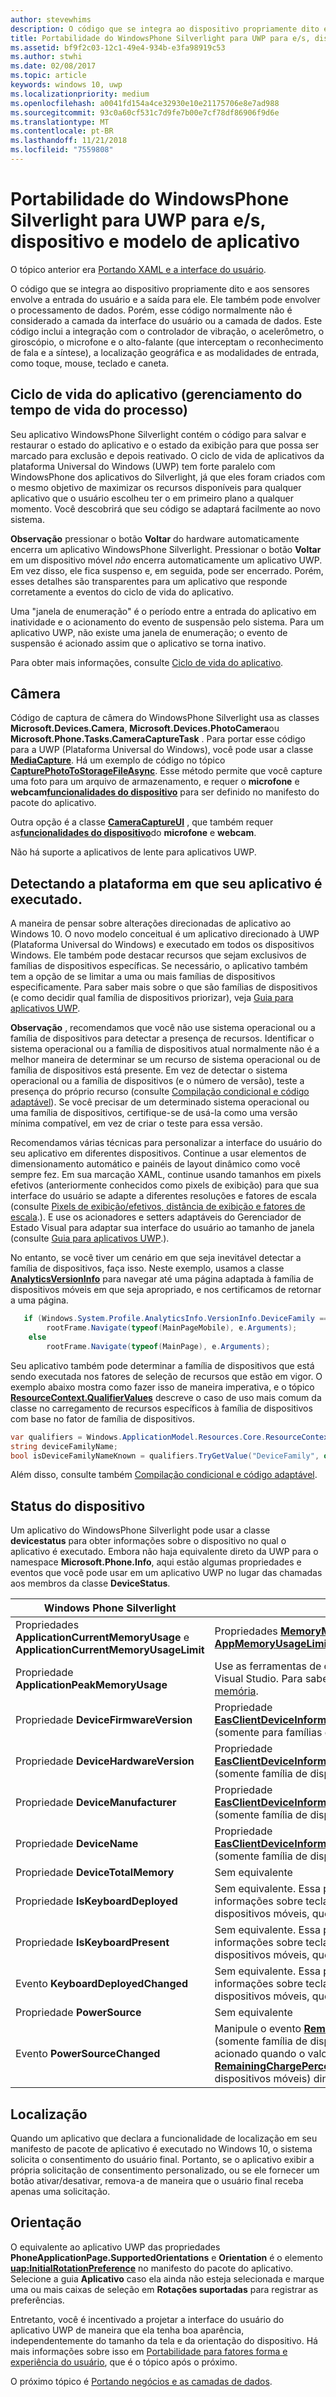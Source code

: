 ```yaml
---
author: stevewhims
description: O código que se integra ao dispositivo propriamente dito e aos sensores envolve a entrada do usuário e a saída para ele.
title: Portabilidade do WindowsPhone Silverlight para UWP para e/s, dispositivo e modelo de aplicativo '
ms.assetid: bf9f2c03-12c1-49e4-934b-e3fa98919c53
ms.author: stwhi
ms.date: 02/08/2017
ms.topic: article
keywords: windows 10, uwp
ms.localizationpriority: medium
ms.openlocfilehash: a0041fd154a4ce32930e10e21175706e8e7ad988
ms.sourcegitcommit: 93c0a60cf531c7d9fe7b00e7cf78df86906f9d6e
ms.translationtype: MT
ms.contentlocale: pt-BR
ms.lasthandoff: 11/21/2018
ms.locfileid: "7559808"
---
```

#  <a name="porting-windowsphone-silverlight-to-uwp-for-io-device-and-app-model"></a>Portabilidade do WindowsPhone Silverlight para UWP para e/s, dispositivo e modelo de aplicativo


O tópico anterior era [Portando XAML e a interface do usuário](wpsl-to-uwp-porting-xaml-and-ui.md).

O código que se integra ao dispositivo propriamente dito e aos sensores envolve a entrada do usuário e a saída para ele. Ele também pode envolver o processamento de dados. Porém, esse código normalmente não é considerado a camada da interface do usuário ou a camada de dados. Este código inclui a integração com o controlador de vibração, o acelerômetro, o giroscópio, o microfone e o alto-falante (que interceptam o reconhecimento de fala e a síntese), a localização geográfica e as modalidades de entrada, como toque, mouse, teclado e caneta.

## <a name="application-lifecycle-process-lifetime-management"></a>Ciclo de vida do aplicativo (gerenciamento do tempo de vida do processo)

Seu aplicativo WindowsPhone Silverlight contém o código para salvar e restaurar o estado do aplicativo e o estado da exibição para que possa ser marcado para exclusão e depois reativado. O ciclo de vida de aplicativos da plataforma Universal do Windows (UWP) tem forte paralelo com WindowsPhone dos aplicativos do Silverlight, já que eles foram criados com o mesmo objetivo de maximizar os recursos disponíveis para qualquer aplicativo que o usuário escolheu ter o em primeiro plano a qualquer momento. Você descobrirá que seu código se adaptará facilmente ao novo sistema.

**Observação**  pressionar o botão **Voltar** do hardware automaticamente encerra um aplicativo WindowsPhone Silverlight. Pressionar o botão **Voltar** em um dispositivo móvel *não* encerra automaticamente um aplicativo UWP. Em vez disso, ele fica suspenso e, em seguida, pode ser encerrado. Porém, esses detalhes são transparentes para um aplicativo que responde corretamente a eventos do ciclo de vida do aplicativo.

Uma "janela de enumeração" é o período entre a entrada do aplicativo em inatividade e o acionamento do evento de suspensão pelo sistema. Para um aplicativo UWP, não existe uma janela de enumeração; o evento de suspensão é acionado assim que o aplicativo se torna inativo.

Para obter mais informações, consulte [Ciclo de vida do aplicativo](https://msdn.microsoft.com/library/windows/apps/mt243287).

## <a name="camera"></a>Câmera

Código de captura de câmera do WindowsPhone Silverlight usa as classes **Microsoft.Devices.Camera**, **Microsoft.Devices.PhotoCamera**ou **Microsoft.Phone.Tasks.CameraCaptureTask** . Para portar esse código para a UWP (Plataforma Universal do Windows), você pode usar a classe [**MediaCapture**](https://msdn.microsoft.com/library/windows/apps/br241124). Há um exemplo de código no tópico [**CapturePhotoToStorageFileAsync**](https://msdn.microsoft.com/library/windows/apps/hh700836). Esse método permite que você capture uma foto para um arquivo de armazenamento, e requer o **microfone** e **webcam**[**funcionalidades do dispositivo**](https://msdn.microsoft.com/library/windows/apps/dn934747) para ser definido no manifesto do pacote do aplicativo.

Outra opção é a classe [**CameraCaptureUI**](https://msdn.microsoft.com/library/windows/apps/br241030) , que também requer as[**funcionalidades do dispositivo**](https://msdn.microsoft.com/library/windows/apps/dn934747)do **microfone** e **webcam**.

Não há suporte a aplicativos de lente para aplicativos UWP.

## <a name="detecting-the-platform-your-app-is-running-on"></a>Detectando a plataforma em que seu aplicativo é executado.

A maneira de pensar sobre alterações direcionadas de aplicativo ao Windows 10. O novo modelo conceitual é um aplicativo direcionado à UWP (Plataforma Universal do Windows) e executado em todos os dispositivos Windows. Ele também pode destacar recursos que sejam exclusivos de famílias de dispositivos específicas. Se necessário, o aplicativo também tem a opção de se limitar a uma ou mais famílias de dispositivos especificamente. Para saber mais sobre o que são famílias de dispositivos (e como decidir qual família de dispositivos priorizar), veja [Guia para aplicativos UWP](https://msdn.microsoft.com/library/windows/apps/dn894631).

**Observação**  , recomendamos que você não use sistema operacional ou a família de dispositivos para detectar a presença de recursos. Identificar o sistema operacional ou a família de dispositivos atual normalmente não é a melhor maneira de determinar se um recurso de sistema operacional ou de família de dispositivos está presente. Em vez de detectar o sistema operacional ou a família de dispositivos (e o número de versão), teste a presença do próprio recurso (consulte [Compilação condicional e código adaptável](wpsl-to-uwp-porting-to-a-uwp-project.md)). Se você precisar de um determinado sistema operacional ou uma família de dispositivos, certifique-se de usá-la como uma versão mínima compatível, em vez de criar o teste para essa versão.

Recomendamos várias técnicas para personalizar a interface do usuário do seu aplicativo em diferentes dispositivos. Continue a usar elementos de dimensionamento automático e painéis de layout dinâmico como você sempre fez. Em sua marcação XAML, continue usando tamanhos em pixels efetivos (anteriormente conhecidos como pixels de exibição) para que sua interface do usuário se adapte a diferentes resoluções e fatores de escala (consulte [Pixels de exibição/efetivos, distância de exibição e fatores de escala](wpsl-to-uwp-porting-xaml-and-ui.md).). E use os acionadores e setters adaptáveis do Gerenciador de Estado Visual para adaptar sua interface do usuário ao tamanho de janela (consulte [Guia para aplicativos UWP](https://msdn.microsoft.com/library/windows/apps/dn894631).).

No entanto, se você tiver um cenário em que seja inevitável detectar a família de dispositivos, faça isso. Neste exemplo, usamos a classe [**AnalyticsVersionInfo**](https://msdn.microsoft.com/library/windows/apps/dn960165) para navegar até uma página adaptada à família de dispositivos móveis em que seja apropriado, e nos certificamos de retornar a uma página.

```csharp
   if (Windows.System.Profile.AnalyticsInfo.VersionInfo.DeviceFamily == "Windows.Mobile")
        rootFrame.Navigate(typeof(MainPageMobile), e.Arguments);
    else
        rootFrame.Navigate(typeof(MainPage), e.Arguments);
```

Seu aplicativo também pode determinar a família de dispositivos que está sendo executada nos fatores de seleção de recursos que estão em vigor. O exemplo abaixo mostra como fazer isso de maneira imperativa, e o tópico [**ResourceContext.QualifierValues**](https://msdn.microsoft.com/library/windows/apps/br206071) descreve o caso de uso mais comum da classe no carregamento de recursos específicos à família de dispositivos com base no fator de família de dispositivos.

```csharp
var qualifiers = Windows.ApplicationModel.Resources.Core.ResourceContext.GetForCurrentView().QualifierValues;
string deviceFamilyName;
bool isDeviceFamilyNameKnown = qualifiers.TryGetValue("DeviceFamily", out deviceFamilyName);
```

Além disso, consulte também [Compilação condicional e código adaptável](wpsl-to-uwp-porting-to-a-uwp-project.md).

## <a name="device-status"></a>Status do dispositivo

Um aplicativo do WindowsPhone Silverlight pode usar a classe **devicestatus** para obter informações sobre o dispositivo no qual o aplicativo é executado. Embora não haja equivalente direto da UWP para o namespace **Microsoft.Phone.Info**, aqui estão algumas propriedades e eventos que você pode usar em um aplicativo UWP no lugar das chamadas aos membros da classe **DeviceStatus**.

| Windows Phone Silverlight                                                               | UWP                                                                                                                                                                                                                                                                                                                                |
|-----------------------------------------------------------------------------------------|------------------------------------------------------------------------------------------------------------------------------------------------------------------------------------------------------------------------------------------------------------------------------------------------------------------------------------|
| Propriedades **ApplicationCurrentMemoryUsage** e **ApplicationCurrentMemoryUsageLimit** | Propriedades [**MemoryManager.AppMemoryUsage**](https://msdn.microsoft.com/library/windows/apps/dn633832) e [**AppMemoryUsageLimit**](https://msdn.microsoft.com/library/windows/apps/dn633836)                                                                                                                                    |
| Propriedade **ApplicationPeakMemoryUsage**                                                 | Use as ferramentas de criação de perfil de memória no Visual Studio. Para saber mais, veja [Analisar o uso da memória](http://msdn.microsoft.com/library/windows/apps/dn645469.aspx).                                                                                                                                                                          |
| Propriedade **DeviceFirmwareVersion**                                                      | Propriedade [**EasClientDeviceInformation.SystemFirmwareVersion**](https://msdn.microsoft.com/library/windows/apps/dn608144) (somente para famílias de dispositivos de desktop)                                                                                                                                                                             |
| Propriedade **DeviceHardwareVersion**                                                      | Propriedade [**EasClientDeviceInformation.SystemHardwareVersion**](https://msdn.microsoft.com/library/windows/apps/dn608145) (somente família de dispositivos de desktop)                                                                                                                                                                             |
| Propriedade **DeviceManufacturer**                                                         | Propriedade [**EasClientDeviceInformation.SystemManufacturer**](https://msdn.microsoft.com/library/windows/apps/hh701398) (somente família de dispositivos de desktop)                                                                                                                                                                                |
| Propriedade **DeviceName**                                                                 | Propriedade [**EasClientDeviceInformation.SystemProductName**](https://msdn.microsoft.com/library/windows/apps/hh701401) (somente família de dispositivos de desktop)                                                                                                                                                                                 |
| Propriedade **DeviceTotalMemory**                                                          | Sem equivalente                                                                                                                                                                                                                                                                                                                      |
| Propriedade **IsKeyboardDeployed**                                                         | Sem equivalente. Essa propriedade fornece informações sobre teclados de hardware para dispositivos móveis, que não são comumente usados.                                                                                                                                                                                                        |
| Propriedade **IsKeyboardPresent**                                                          | Sem equivalente. Essa propriedade fornece informações sobre teclados de hardware para dispositivos móveis, que não são comumente usados.                                                                                                                                                                                                        |
| Evento **KeyboardDeployedChanged**                                                       | Sem equivalente. Essa propriedade fornece informações sobre teclados de hardware para dispositivos móveis, que não são comumente usados.                                                                                                                                                                                                        |
| Propriedade **PowerSource**                                                                | Sem equivalente                                                                                                                                                                                                                                                                                                                      |
| Evento **PowerSourceChanged**                                                            | Manipule o evento [**RemainingChargePercentChanged**](https://msdn.microsoft.com/library/windows/apps/jj207240) (somente família de dispositivos móveis). O evento é acionado quando o valor da propriedade [**RemainingChargePercent**](https://msdn.microsoft.com/library/windows/apps/jj207239) (somente família de dispositivos móveis) diminui em 1%. |

## <a name="location"></a>Localização

Quando um aplicativo que declara a funcionalidade de localização em seu manifesto de pacote de aplicativo é executado no Windows 10, o sistema solicita o consentimento do usuário final. Portanto, se o aplicativo exibir a própria solicitação de consentimento personalizado, ou se ele fornecer um botão ativar/desativar, remova-a de maneira que o usuário final receba apenas uma solicitação.

## <a name="orientation"></a>Orientação

O equivalente ao aplicativo UWP das propriedades **PhoneApplicationPage.SupportedOrientations** e **Orientation** é o elemento [**uap:InitialRotationPreference**](https://msdn.microsoft.com/library/windows/apps/dn934798) no manifesto do pacote do aplicativo. Selecione a guia **Aplicativo** caso ela ainda não esteja selecionada e marque uma ou mais caixas de seleção em **Rotações suportadas** para registrar as preferências.

Entretanto, você é incentivado a projetar a interface do usuário do aplicativo UWP de maneira que ela tenha boa aparência, independentemente do tamanho da tela e da orientação do dispositivo. Há mais informações sobre isso em [Portabilidade para fatores forma e experiência do usuário](wpsl-to-uwp-form-factors-and-ux.md), que é o tópico após o próximo.

O próximo tópico é [Portando negócios e as camadas de dados](wpsl-to-uwp-business-and-data.md).


